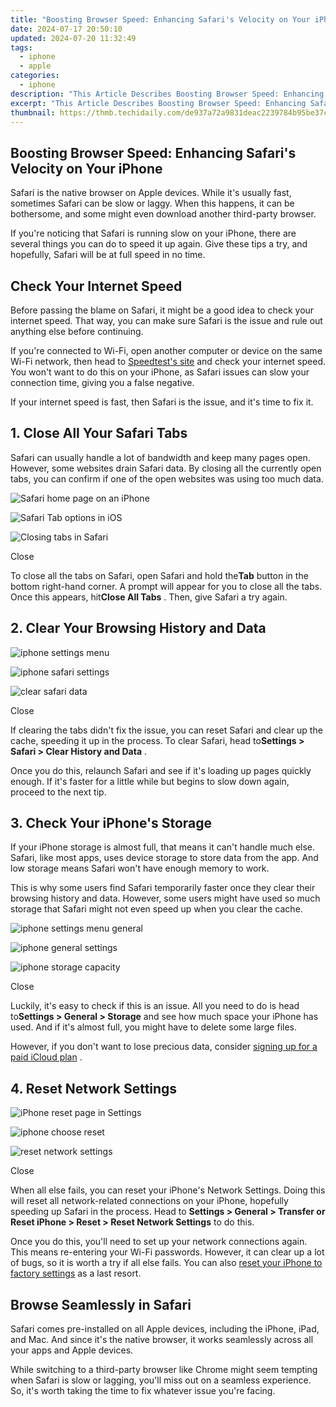 ```yaml
---
title: "Boosting Browser Speed: Enhancing Safari's Velocity on Your iPhone"
date: 2024-07-17 20:50:10
updated: 2024-07-20 11:32:49
tags:
  - iphone
  - apple
categories:
  - iphone
description: "This Article Describes Boosting Browser Speed: Enhancing Safari's Velocity on Your iPhone"
excerpt: "This Article Describes Boosting Browser Speed: Enhancing Safari's Velocity on Your iPhone"
thumbnail: https://thmb.techidaily.com/de937a72a9831deac2239784b95be37c37d8202476d267d4e1560ec58a9d1f7e.jpg
---
```


## Boosting Browser Speed: Enhancing Safari's Velocity on Your iPhone

 Safari is the native browser on Apple devices. While it's usually fast, sometimes Safari can be slow or laggy. When this happens, it can be bothersome, and some might even download another third-party browser.

 If you're noticing that Safari is running slow on your iPhone, there are several things you can do to speed it up again. Give these tips a try, and hopefully, Safari will be at full speed in no time.

## Check Your Internet Speed

 Before passing the blame on Safari, it might be a good idea to check your internet speed. That way, you can make sure Safari is the issue and rule out anything else before continuing.

 If you're connected to Wi-Fi, open another computer or device on the same Wi-Fi network, then head to [Speedtest's site](https://www.speedtest.net/) and check your internet speed. You won't want to do this on your iPhone, as Safari issues can slow your connection time, giving you a false negative.

 If your internet speed is fast, then Safari is the issue, and it's time to fix it.

## 1\. Close All Your Safari Tabs

 Safari can usually handle a lot of bandwidth and keep many pages open. However, some websites drain Safari data. By closing all the currently open tabs, you can confirm if one of the open websites was using too much data.

![Safari home page on an iPhone](https://static1.makeuseofimages.com/wordpress/wp-content/uploads/2023/04/safari-tab-page.jpg)

![Safari Tab options in iOS](https://static1.makeuseofimages.com/wordpress/wp-content/uploads/2023/04/safari-close-tabs-1.jpg)

![Closing tabs in Safari](https://static1.makeuseofimages.com/wordpress/wp-content/uploads/2023/04/safari-delete-tabs.jpg)

Close

 To close all the tabs on Safari, open Safari and hold the**Tab** button in the bottom right-hand corner. A prompt will appear for you to close all the tabs. Once this appears, hit**Close All Tabs** . Then, give Safari a try again.

## 2\. Clear Your Browsing History and Data

![iphone settings menu](https://static1.makeuseofimages.com/wordpress/wp-content/uploads/2023/04/iphone-settings-menu.jpg)

![iphone safari settings](https://static1.makeuseofimages.com/wordpress/wp-content/uploads/2023/04/iphone-safari-settings.jpg)

![clear safari data](https://static1.makeuseofimages.com/wordpress/wp-content/uploads/2023/04/clear-safari-data.jpg)

Close

 If clearing the tabs didn't fix the issue, you can reset Safari and clear up the cache, speeding it up in the process. To clear Safari, head to**Settings > Safari > Clear History and Data** .

 Once you do this, relaunch Safari and see if it's loading up pages quickly enough. If it's faster for a little while but begins to slow down again, proceed to the next tip.

## 3\. Check Your iPhone's Storage

 If your iPhone storage is almost full, that means it can't handle much else. Safari, like most apps, uses device storage to store data from the app. And low storage means Safari won't have enough memory to work.

 This is why some users find Safari temporarily faster once they clear their browsing history and data. However, some users might have used so much storage that Safari might not even speed up when you clear the cache.

![iphone settings menu general](https://static1.makeuseofimages.com/wordpress/wp-content/uploads/2023/04/iphone-settings-menu-general.jpg)

![iphone general settings](https://static1.makeuseofimages.com/wordpress/wp-content/uploads/2023/04/iphone-general-settings.jpg)

![iphone storage capacity](https://static1.makeuseofimages.com/wordpress/wp-content/uploads/2023/04/iphone-storage-capacity.jpg)

Close

 Luckily, it's easy to check if this is an issue. All you need to do is head to**Settings > General > Storage** and see how much space your iPhone has used. And if it's almost full, you might have to delete some large files.

 However, if you don't want to lose precious data, consider [signing up for a paid iCloud plan](https://www.makeuseof.com/tag/finally-time-buy-icloud-storage/) .

## 4\. Reset Network Settings

![iPhone reset page in Settings](https://static1.makeuseofimages.com/wordpress/wp-content/uploads/2023/04/iphone-reset-page.jpg)

![iphone choose reset](https://static1.makeuseofimages.com/wordpress/wp-content/uploads/2023/04/iphone-choose-reset.jpg)

![reset network settings](https://static1.makeuseofimages.com/wordpress/wp-content/uploads/2023/04/reset-network-settings.jpg)

Close

 When all else fails, you can reset your iPhone's Network Settings. Doing this will reset all network-related connections on your iPhone, hopefully speeding up Safari in the process. Head to **Settings > General > Transfer or Reset iPhone > Reset > Reset Network Settings** to do this.

 Once you do this, you'll need to set up your network connections again. This means re-entering your Wi-Fi passwords. However, it can clear up a lot of bugs, so it is worth a try if all else fails. You can also [reset your iPhone to factory settings](https://www.makeuseof.com/tag/how-to-factory-reset-iphone-ipad/) as a last resort.

## Browse Seamlessly in Safari

 Safari comes pre-installed on all Apple devices, including the iPhone, iPad, and Mac. And since it's the native browser, it works seamlessly across all your apps and Apple devices.

 While switching to a third-party browser like Chrome might seem tempting when Safari is slow or lagging, you'll miss out on a seamless experience. So, it's worth taking the time to fix whatever issue you're facing.

<ins class="adsbygoogle"
     style="display:block"
     data-ad-format="autorelaxed"
     data-ad-client="ca-pub-7571918770474297"
     data-ad-slot="1223367746"></ins>



<ins class="adsbygoogle"
     style="display:block"
     data-ad-client="ca-pub-7571918770474297"
     data-ad-slot="8358498916"
     data-ad-format="auto"
     data-full-width-responsive="true"></ins>
